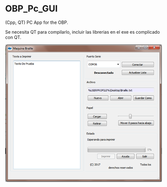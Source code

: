 # OBP_Pc_GUI
(Cpp, QT) PC App for the OBP.

Se necesita QT para compilarlo, incluir las librerias en el exe es complicado con QT.

![alt text](https://github.com/ADHSoft/OBP_Pc_GUI/blob/master/ui.png?raw=true)
